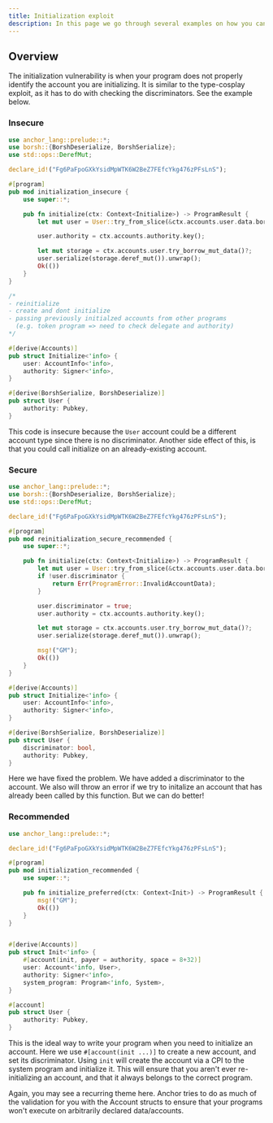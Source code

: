```yaml
---
title: Initialization exploit
description: In this page we go through several examples on how you can exploit a program through an Initialization vulnerability. The Reader is then shown how to patch the insecure code in Anchor idiomatic ways.
---
```


## Overview
The initialization vulnerability is when your program does not properly identify the account you are initializing.
It is similar to the type-cosplay exploit, as it has to do with checking the discriminators.
See the example below.
### Insecure

```rust
use anchor_lang::prelude::*;
use borsh::{BorshDeserialize, BorshSerialize};
use std::ops::DerefMut;

declare_id!("Fg6PaFpoGXkYsidMpWTK6W2BeZ7FEfcYkg476zPFsLnS");

#[program]
pub mod initialization_insecure {
    use super::*;

    pub fn initialize(ctx: Context<Initialize>) -> ProgramResult {
        let mut user = User::try_from_slice(&ctx.accounts.user.data.borrow()).unwrap();

        user.authority = ctx.accounts.authority.key();

        let mut storage = ctx.accounts.user.try_borrow_mut_data()?;
        user.serialize(storage.deref_mut()).unwrap();
        Ok(())
    }
}

/*
- reinitialize
- create and dont initialize
- passing previously initialzed accounts from other programs
  (e.g. token program => need to check delegate and authority)
*/

#[derive(Accounts)]
pub struct Initialize<'info> {
    user: AccountInfo<'info>,
    authority: Signer<'info>,
}

#[derive(BorshSerialize, BorshDeserialize)]
pub struct User {
    authority: Pubkey,
}
```
This code is insecure because the `User` account could be a different account type since there is no discriminator.
Another side effect of this, is that you could call initialize on an already-existing account.

### Secure

```rust
use anchor_lang::prelude::*;
use borsh::{BorshDeserialize, BorshSerialize};
use std::ops::DerefMut;

declare_id!("Fg6PaFpoGXkYsidMpWTK6W2BeZ7FEfcYkg476zPFsLnS");

#[program]
pub mod reinitialization_secure_recommended {
    use super::*;

    pub fn initialize(ctx: Context<Initialize>) -> ProgramResult {
        let mut user = User::try_from_slice(&ctx.accounts.user.data.borrow()).unwrap();
        if !user.discriminator {
            return Err(ProgramError::InvalidAccountData);
        }

        user.discriminator = true;
        user.authority = ctx.accounts.authority.key();

        let mut storage = ctx.accounts.user.try_borrow_mut_data()?;
        user.serialize(storage.deref_mut()).unwrap();

        msg!("GM");
        Ok(())
    }
}

#[derive(Accounts)]
pub struct Initialize<'info> {
    user: AccountInfo<'info>,
    authority: Signer<'info>,
}

#[derive(BorshSerialize, BorshDeserialize)]
pub struct User {
    discriminator: bool,
    authority: Pubkey,
}
```
Here we have fixed the problem.
We have added a discriminator to the account.
We also will throw an error if we try to initalize an account that has already been called by this function.
But we can do better!

### Recommended
```rust
use anchor_lang::prelude::*;

declare_id!("Fg6PaFpoGXkYsidMpWTK6W2BeZ7FEfcYkg476zPFsLnS");

#[program]
pub mod initialization_recommended {
    use super::*;

    pub fn initialize_preferred(ctx: Context<Init>) -> ProgramResult {
        msg!("GM");
        Ok(())
    }
}


#[derive(Accounts)]
pub struct Init<'info> {
    #[account(init, payer = authority, space = 8+32)]
    user: Account<'info, User>,
    authority: Signer<'info>,
    system_program: Program<'info, System>,
}

#[account]
pub struct User {
    authority: Pubkey,
}
```
This is the ideal way to write your program when you need to initialize an account.
Here we use `#[account(init ...)]` to create a new account, and set its discriminator.
Using `init` will create the account via a CPI to the system program and initialize it.
This will ensure that you aren't ever re-initializing an account, and that it always belongs to the correct program.


Again, you may see a recurring theme here.
Anchor tries to do as much of the validation for you with the Account structs to ensure that your programs won't execute on arbitrarily declared data/accounts.

